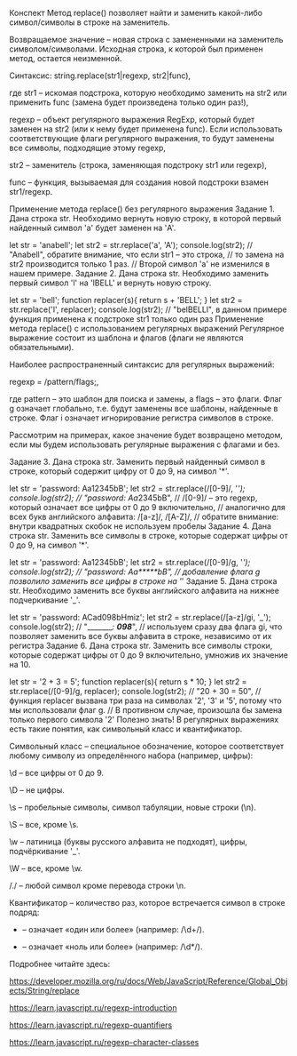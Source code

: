 Конспект
Метод replace() позволяет найти и заменить какой-либо символ/символы в строке на заменитель.

Возвращаемое значение – новая строка с замененными на заменитель символом/символами. Исходная строка, к которой был применен метод, остается неизменной.

Синтаксис: string.replace(str1|regexp, str2|func),

где str1 – искомая подстрока, которую необходимо заменить на str2 или применить func (замена будет произведена только один раз!),

regexp – объект регулярного выражения RegExp, который будет заменен на str2 (или к нему будет применена func). Если использовать соответствующие флаги регулярного выражения, то будут заменены все символы, подходящие этому regexp,

str2 – заменитель (строка, заменяющая подстроку str1 или regexp),

func – функция, вызываемая для создания новой подстроки взамен str1/regexp.

Применение метода replace() без регулярного выражения
Задание 1. Дана строка str. Необходимо вернуть новую строку, в которой первый найденный символ 'a' будет заменен на 'A'.

let str = 'anabell';
let str2 = str.replace('a', 'A');
console.log(str2); // "Anabell", обратите внимание, что если str1 – это строка, 
// то замена на str2 производится только 1 раз. 
// Второй символ 'a' не изменился в нашем примере.
Задание 2. Дана строка str. Необходимо заменить первый символ 'l' на 'lBELL' и вернуть новую строку.

let str = 'bell';
function replacer(s){
  return s + 'BELL';
}
let str2 = str.replace('l', replacer);
console.log(str2); // "belBELLl", в данном примере функция применена к подстроке str1 только один раз
Применение метода replace() с использованием регулярных выражений
Регулярное выражение состоит из шаблона и флагов (флаги не являются обязательными).

Наиболее распространенный синтаксис для регулярных выражений:

regexp = /pattern/flags;,

где pattern – это шаблон для поиска и замены, а flags – это флаги. Флаг g означает глобально, т.е. будут заменены все шаблоны, найденные в строке. Флаг i означает игнорирование регистра символов в строке.

Рассмотрим на примерах, какое значение будет возвращено методом, если мы будем использовать регулярные выражения с флагами и без.

Задание 3. Дана строка str. Заменить первый найденный символ в строке, который содержит цифру от 0 до 9, на символ '*'.

let str = 'password: Aa12345bB';
let str2 = str.replace(/[0-9]/, '*');
console.log(str2); // "password: Aa*2345bB", 
// /[0-9]/ – это regexp, который означает все цифры от 0 до 9 включительно, 
// аналогично для всех букв английского алфавита: /[a-z]/, /[A-Z]/,
// обратите внимание: внутри квадратных скобок не используем пробелы
Задание 4. Дана строка str. Заменить все символы в строке, которые содержат цифры от 0 до 9, на символ '*'.

let str = 'password: Aa12345bB';
let str2 = str.replace(/[0-9]/g, '*'); 
console.log(str2); // "password: Aa*****bB",
// добавление флага g позволило заменить все цифры в строке на '*'
Задание 5. Дана строка str. Необходимо заменить все буквы английского алфавита на нижнее подчеркивание '_'.

let str = 'password: ACad098bHmiz';
let str2 = str.replace(/[a-z]/gi, '_');
console.log(str2); // "________: ____098_____",
// используем сразу два флага gi, что позволяет заменить все буквы алфавита в строке, независимо от их регистра 
Задание 6. Дана строка str. Заменить все символы строки, которые содержат цифры от 0 до 9 включительно, умножив их значение на 10.

let str = '2 + 3 = 5';
function replacer(s){
  return s * 10;
}
let str2 = str.replace(/[0-9]/g, replacer);
console.log(str2); // "20 + 30 = 50",
// функция replacer вызвана три раза на символах '2', '3' и '5', потому что мы использовали флаг g. 
// В противном случае, произошла бы замена только первого символа '2'
Полезно знать! В регулярных выражениях есть такие понятия, как символьный класс и квантификатор.

Символьный класс – специальное обозначение, которое соответствует любому символу из определённого набора (например, цифры):

\d – все цифры от 0 до 9.

\D – не цифры.

\s – пробельные символы, символ табуляции, новые строки (\n).

\S – все, кроме \s.

\w – латиница (буквы русского алфавита не подходят), цифры, подчёркивание '_'.

\W – все, кроме \w.

/./ – любой символ кроме перевода строки \n.

Квантификатор – количество раз, которое встречается символ в строке подряд:

+ – означает «один или более» (например: /\d+/).

* – означает «ноль или более» (например: /\d*/).

Подробнее читайте здесь:

https://developer.mozilla.org/ru/docs/Web/JavaScript/Reference/Global_Objects/String/replace

https://learn.javascript.ru/regexp-introduction

https://learn.javascript.ru/regexp-quantifiers

https://learn.javascript.ru/regexp-character-classes


